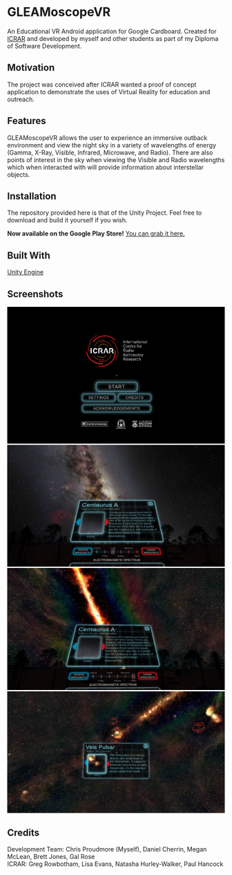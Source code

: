 

# GLEAMoscopeVR
An Educational VR Android application for Google Cardboard.
Created for [ICRAR](https://www.icrar.org/) and developed by myself and other students as part of my Diploma of Software Development.

## Motivation
The project was conceived after ICRAR wanted a proof of concept application to demonstrate the uses of Virtual Reality for education and outreach.

## Features
GLEAMoscopeVR allows the user to experience an immersive outback environment and view the night sky in a variety of wavelengths of energy (Gamma, X-Ray, Visible, Infrared, Microwave, and Radio).
There are also points of interest in the sky when viewing the Visible and Radio wavelengths which when interacted with will provide information about interstellar objects.

## Installation  
The repository provided here is that of the Unity Project. Feel free to download and build it yourself if you wish.

**Now available on the Google Play Store!** [You can grab it here.](https://play.google.com/store/apps/details?id=com.Liveworks2019.GLEAMoscopeVR&hl=en)

## Built With
[Unity Engine](http://unity3d.com/)

## Screenshots
![Title Screen](/Screenshots/SS01.png?raw=true)
![](/Screenshots/SS02.png?raw=true)
![](/Screenshots/SS03.png?raw=true)
![](/Screenshots/SS04.png?raw=true)

## Credits
Development Team: Chris Proudmore (Myself), Daniel Cherrin, Megan McLean, Brett Jones, Gal Rose  
ICRAR: Greg Rowbotham, Lisa Evans, Natasha Hurley-Walker, Paul Hancock


